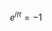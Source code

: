 $$e^{i\pi} = -1$$

<!--
<p><img align="left" src="https://github-readme-stats.vercel.app/api/top-langs?username=Osalotioman&show_icons=true&locale=en&layout=compact" alt="Osalotioman" /></p>

<p>&nbsp;<img align="center" src="https://github-readme-stats.vercel.app/api?username=Osalotioman&show_icons=true&locale=en" alt="Osalotioman" /></p>
-->
